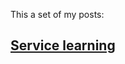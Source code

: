 This a set of my posts:

## [**Service learning**](https://github.com/nordiechcharfi/nordiechcharfi.github.io/blob/master/_posts/2018-05-18-A%20service-learning-trip-to-the-heart-of-Appalachia.md)